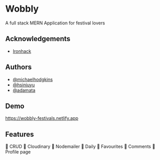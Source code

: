 
# Wobbly

A full stack MERN Application for festival lovers

## Acknowledgements

 - [Ironhack](https://awesomeopensource.com/project/elangosundar/awesome-README-templates)
 

## Authors

- [@michaelhodgkins](https://github.com/michaelhodgkins)
- [@hsinjuyu](https://github.com/ci6803)
- [@adamata](https://github.com/adamamata)


## Demo

https://wobbly-festivals.netlify.app


## Features
:ferris_wheel: CRUD 
:ferris_wheel: Cloudinary
:ferris_wheel: Nodemailer 
:ferris_wheel: Daily 
:ferris_wheel: Favourites 
:ferris_wheel: Comments 
:ferris_wheel: Profile page 



